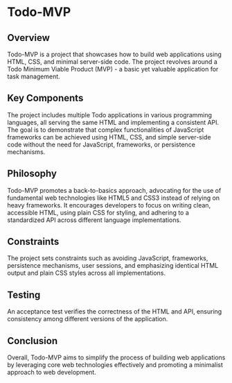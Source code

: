 # Todo-MVP

## Overview

Todo-MVP is a project that showcases how to build web applications using HTML, CSS, and minimal server-side code. The project revolves around a Todo Minimum Viable Product (MVP) - a basic yet valuable application for task management.

## Key Components

The project includes multiple Todo applications in various programming languages, all serving the same HTML and implementing a consistent API. The goal is to demonstrate that complex functionalities of JavaScript frameworks can be achieved using HTML, CSS, and simple server-side code without the need for JavaScript, frameworks, or persistence mechanisms.

## Philosophy

Todo-MVP promotes a back-to-basics approach, advocating for the use of fundamental web technologies like HTML5 and CSS3 instead of relying on heavy frameworks. It encourages developers to focus on writing clean, accessible HTML, using plain CSS for styling, and adhering to a standardized API across different language implementations.

## Constraints

The project sets constraints such as avoiding JavaScript, frameworks, persistence mechanisms, user sessions, and emphasizing identical HTML output and plain CSS styles across all implementations. 

## Testing

An acceptance test verifies the correctness of the HTML and API, ensuring consistency among different versions of the application.

## Conclusion

Overall, Todo-MVP aims to simplify the process of building web applications by leveraging core web technologies effectively and promoting a minimalist approach to web development.

